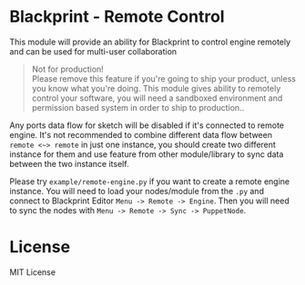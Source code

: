 # Blackprint - Remote Control
This module will provide an ability for Blackprint to control engine remotely and can be used for multi-user collaboration

> Not for production!<br>
> Please remove this feature if you're going to ship your product, unless you know what you're doing. This module gives ability to remotely control your software, you will need a sandboxed environment and permission based system in order to ship to production..

Any ports data flow for sketch will be disabled if it's connected to remote engine. It's not recommended to combine different data flow between `remote <~> remote` in just one instance, you should create two different instance for them and use feature from other module/library to sync data between the two instance itself.

Please try `example/remote-engine.py` if you want to create a remote engine instance. You will need to load your nodes/module from the `.py` and connect to Blackprint Editor `Menu -> Remote -> Engine`. Then you will need to sync the nodes with `Menu -> Remote -> Sync -> PuppetNode`.

# License
MIT License